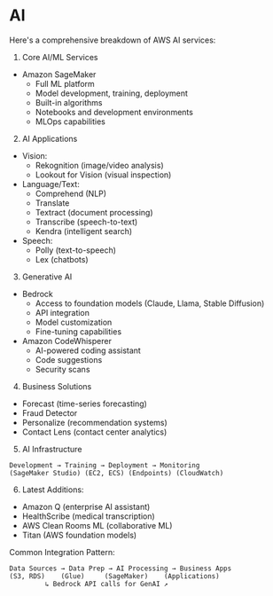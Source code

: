 # AI

Here's a comprehensive breakdown of AWS AI services:

1. Core AI/ML Services

* Amazon SageMaker
  * Full ML platform
  * Model development, training, deployment
  * Built-in algorithms
  * Notebooks and development environments
  * MLOps capabilities

2. AI Applications

* Vision:
  * Rekognition (image/video analysis)
  * Lookout for Vision (visual inspection)
* Language/Text:
  * Comprehend (NLP)
  * Translate
  * Textract (document processing)
  * Transcribe (speech-to-text)
  * Kendra (intelligent search)
* Speech:
  * Polly (text-to-speech)
  * Lex (chatbots)

3. Generative AI

* Bedrock
  * Access to foundation models (Claude, Llama, Stable Diffusion)
  * API integration
  * Model customization
  * Fine-tuning capabilities
* Amazon CodeWhisperer
  * AI-powered coding assistant
  * Code suggestions
  * Security scans

4. Business Solutions

* Forecast (time-series forecasting)
* Fraud Detector
* Personalize (recommendation systems)
* Contact Lens (contact center analytics)

5. AI Infrastructure

```
Development → Training → Deployment → Monitoring
(SageMaker Studio) (EC2, ECS) (Endpoints) (CloudWatch)
```

6. Latest Additions:

* Amazon Q (enterprise AI assistant)
* HealthScribe (medical transcription)
* AWS Clean Rooms ML (collaborative ML)
* Titan (AWS foundation models)

Common Integration Pattern:

```
Data Sources → Data Prep → AI Processing → Business Apps
(S3, RDS)    (Glue)     (SageMaker)    (Applications)
         ↳ Bedrock API calls for GenAI ↗
```
